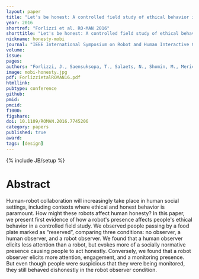 ```yaml
---
layout: paper
title: "Let's be honest: A controlled field study of ethical behavior in the presence of a robot"
year: 2016
shortref: "Forlizzi et al. RO-MAN 2016"
shorttitle: "Let's be honest: A controlled field study of ethical behavior in the presence of a robot"
nickname: honesty-mobi
journal: "IEEE International Symposium on Robot and Human Interactive Communication (RO-MAN)"
volume:
issue:
pages:
authors: "Forlizzi, J., Saensuksopa, T., Salaets, N., Shomin, M., Mericli, T., & Hoffman, G."
image: mobi-honesty.jpg
pdf: ForlizzietalROMAN16.pdf
htmllink: 
pubtype: conference
github:
pmid:  
pmcid:
f1000:
figshare:
doi: 10.1109/ROMAN.2016.7745206
category: papers
published: true
award: 
tags: [design]
---
```

{% include JB/setup %}

# Abstract

Human-robot collaboration will increasingly take place in human social settings, including contexts where ethical and honest behavior is paramount. How might these robots affect human honesty? In this paper, we present first evidence of how a robot's presence affects people's ethical behavior in a controlled field study. We observed people passing by a food plate marked as “reserved”, comparing three conditions: no observer, a human observer, and a robot observer. We found that a human observer elicits less attention than a robot, but evokes more of a socially normative presence causing people to act honestly. Conversely, we found that a robot observer elicits more attention, engagement, and a monitoring presence. But even though people were suspicious that they were being monitored, they still behaved dishonestly in the robot observer condition.
